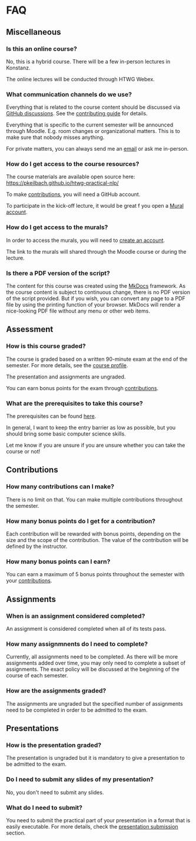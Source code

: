 # FAQ

## Miscellaneous

### Is this an online course?

No, this is a hybrid course. There will be a few in-person lectures in Konstanz.

The online lectures will be conducted through HTWG Webex.

### What communication channels do we use?

Everything that is related to the course content should be discussed via [GitHub discussions](https://github.com/pkeilbach/htwg-practical-nlp/discussions). See the [contributing guide](https://github.com/pkeilbach/htwg-practical-nlp/blob/main/CONTRIBUTING.md) for details.

Everything that is specific to the current semester will be announced through Moodle. E.g. room changes or organizational matters. This is to make sure that nobody misses anything.

For private matters, you can always send me an [email](mailto:pascal.keilbach@htwg-konstanz.de) or ask me in-person.

### How do I get access to the course resources?

The course materials are available open source here: <https://pkeilbach.github.io/htwg-practical-nlp/>

To make [contributions](https://github.com/pkeilbach/htwg-practical-nlp/blob/main/CONTRIBUTING.md), you will need a GitHub account.

To participate in the kick-off lecture, it would be great f you open a [Mural account](https://www.mural.co/).

### How do I get access to the murals?

In order to access the murals, you will need to [create an account](https://www.mural.co/).

The link to the murals will shared through the Moodle course or during the lecture.

### Is there a PDF version of the script?

The content for this course was created using the [MkDocs](https://www.mkdocs.org/) framework.
As the course content is subject to continuous change, there is no PDF version of the script provided.
But if you wish, you can convert any page to a PDF file by using the printing function of your browser.
MkDocs will render a nice-looking PDF file without any menu or other web items.

## Assessment

### How is this course graded?

The course is graded based on a written 90-minute exam at the end of the semester.
For more details, see the [course profile](./course_profile.md#assessment).

The presentation and assignments are ungraded.

You can earn bonus points for the exam through [contributions](https://github.com/pkeilbach/htwg-practical-nlp/blob/main/CONTRIBUTING.md).

### What are the prerequisites to take this course?

The prerequisites can be found [here](course_profile.md#prerequisites).

In general, I want to keep the entry barrier as low as possible, but you should bring some basic computer science skills.

Let me know if you are unsure if you are unsure whether you can take the course or not!


## Contributions

### How many contributions can I make?

There is no limit on that.
You can make multiple contributions throughout the semester.

### How many bonus points do I get for a contribution?

Each contribution will be rewarded with bonus points, depending on the size and the scope of the contribution.
The value of the contribution will be defined by the instructor.

### How many bonus points can I earn?

You can earn a maximum of 5 bonus points throughout the semester with your [contributions](https://github.com/pkeilbach/htwg-practical-nlp/blob/main/CONTRIBUTING.md).

## Assignments

### When is an assignment considered completed?

An assignment is considered completed when all of its tests pass.

### How many assignmnents do I need to complete?

Currently, all assignments need to be completed.
As there will be more assignments added over time, you may only need to complete a subset of assignments.
The exact policy will be discussed at the beginning of the course of each semester.

### How are the assignments graded?

The assignments are ungraded but the specified number of assignments need to be completed in order to be admitted to the exam.

## Presentations

### How is the presentation graded?

The presentation is ungraded but it is mandatory to give a presentation to be admitted to the exam.

### Do I need to submit any slides of my presentation?

No, you don't need to submit any slides.

### What do I need to submit?

You need to submit the practical part of your presentation in a format that is easily executable.
For more details, check the [presentation submission](./presentations.md#submission) section.
